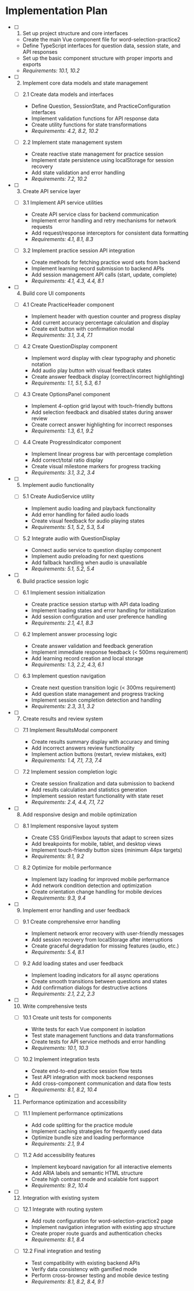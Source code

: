# Implementation Plan

- [ ] 1. Set up project structure and core interfaces
  - Create the main Vue component file for word-selection-practice2
  - Define TypeScript interfaces for question data, session state, and API responses
  - Set up the basic component structure with proper imports and exports
  - _Requirements: 10.1, 10.2_

- [ ] 2. Implement core data models and state management
  - [ ] 2.1 Create data models and interfaces
    - Define Question, SessionState, and PracticeConfiguration interfaces
    - Implement validation functions for API response data
    - Create utility functions for state transformations
    - _Requirements: 4.2, 8.2, 10.2_

  - [ ] 2.2 Implement state management system
    - Create reactive state management for practice session
    - Implement state persistence using localStorage for session recovery
    - Add state validation and error handling
    - _Requirements: 7.2, 10.2_

- [ ] 3. Create API service layer
  - [ ] 3.1 Implement API service utilities
    - Create API service class for backend communication
    - Implement error handling and retry mechanisms for network requests
    - Add request/response interceptors for consistent data formatting
    - _Requirements: 4.1, 8.1, 8.3_

  - [ ] 3.2 Implement practice session API integration
    - Create methods for fetching practice word sets from backend
    - Implement learning record submission to backend APIs
    - Add session management API calls (start, update, complete)
    - _Requirements: 4.1, 4.3, 4.4, 8.1_

- [ ] 4. Build core UI components
  - [ ] 4.1 Create PracticeHeader component
    - Implement header with question counter and progress display
    - Add current accuracy percentage calculation and display
    - Create exit button with confirmation modal
    - _Requirements: 3.1, 3.4, 7.1_

  - [ ] 4.2 Create QuestionDisplay component
    - Implement word display with clear typography and phonetic notation
    - Add audio play button with visual feedback states
    - Create answer feedback display (correct/incorrect highlighting)
    - _Requirements: 1.1, 5.1, 5.3, 6.1_

  - [ ] 4.3 Create OptionsPanel component
    - Implement 4-option grid layout with touch-friendly buttons
    - Add selection feedback and disabled states during answer review
    - Create correct answer highlighting for incorrect responses
    - _Requirements: 1.3, 6.1, 9.2_

  - [ ] 4.4 Create ProgressIndicator component
    - Implement linear progress bar with percentage completion
    - Add correct/total ratio display
    - Create visual milestone markers for progress tracking
    - _Requirements: 3.1, 3.2, 3.4_

- [ ] 5. Implement audio functionality
  - [ ] 5.1 Create AudioService utility
    - Implement audio loading and playback functionality
    - Add error handling for failed audio loads
    - Create visual feedback for audio playing states
    - _Requirements: 5.1, 5.2, 5.3, 5.4_

  - [ ] 5.2 Integrate audio with QuestionDisplay
    - Connect audio service to question display component
    - Implement audio preloading for next questions
    - Add fallback handling when audio is unavailable
    - _Requirements: 5.1, 5.2, 5.4_

- [ ] 6. Build practice session logic
  - [ ] 6.1 Implement session initialization
    - Create practice session startup with API data loading
    - Implement loading states and error handling for initialization
    - Add session configuration and user preference handling
    - _Requirements: 2.1, 4.1, 8.3_

  - [ ] 6.2 Implement answer processing logic
    - Create answer validation and feedback generation
    - Implement immediate response feedback (< 500ms requirement)
    - Add learning record creation and local storage
    - _Requirements: 1.3, 2.2, 4.3, 6.1_

  - [ ] 6.3 Implement question navigation
    - Create next question transition logic (< 300ms requirement)
    - Add question state management and progress tracking
    - Implement session completion detection and handling
    - _Requirements: 2.3, 3.1, 3.2_

- [ ] 7. Create results and review system
  - [ ] 7.1 Implement ResultsModal component
    - Create results summary display with accuracy and timing
    - Add incorrect answers review functionality
    - Implement action buttons (restart, review mistakes, exit)
    - _Requirements: 1.4, 7.1, 7.3, 7.4_

  - [ ] 7.2 Implement session completion logic
    - Create session finalization and data submission to backend
    - Add results calculation and statistics generation
    - Implement session restart functionality with state reset
    - _Requirements: 2.4, 4.4, 7.1, 7.2_

- [ ] 8. Add responsive design and mobile optimization
  - [ ] 8.1 Implement responsive layout system
    - Create CSS Grid/Flexbox layouts that adapt to screen sizes
    - Add breakpoints for mobile, tablet, and desktop views
    - Implement touch-friendly button sizes (minimum 44px targets)
    - _Requirements: 9.1, 9.2_

  - [ ] 8.2 Optimize for mobile performance
    - Implement lazy loading for improved mobile performance
    - Add network condition detection and optimization
    - Create orientation change handling for mobile devices
    - _Requirements: 9.3, 9.4_

- [ ] 9. Implement error handling and user feedback
  - [ ] 9.1 Create comprehensive error handling
    - Implement network error recovery with user-friendly messages
    - Add session recovery from localStorage after interruptions
    - Create graceful degradation for missing features (audio, etc.)
    - _Requirements: 5.4, 8.1_

  - [ ] 9.2 Add loading states and user feedback
    - Implement loading indicators for all async operations
    - Create smooth transitions between questions and states
    - Add confirmation dialogs for destructive actions
    - _Requirements: 2.1, 2.2, 2.3_

- [ ] 10. Write comprehensive tests
  - [ ] 10.1 Create unit tests for components
    - Write tests for each Vue component in isolation
    - Test state management functions and data transformations
    - Create tests for API service methods and error handling
    - _Requirements: 10.1, 10.3_

  - [ ] 10.2 Implement integration tests
    - Create end-to-end practice session flow tests
    - Test API integration with mock backend responses
    - Add cross-component communication and data flow tests
    - _Requirements: 8.1, 8.2, 10.4_

- [ ] 11. Performance optimization and accessibility
  - [ ] 11.1 Implement performance optimizations
    - Add code splitting for the practice module
    - Implement caching strategies for frequently used data
    - Optimize bundle size and loading performance
    - _Requirements: 2.1, 9.4_

  - [ ] 11.2 Add accessibility features
    - Implement keyboard navigation for all interactive elements
    - Add ARIA labels and semantic HTML structure
    - Create high contrast mode and scalable font support
    - _Requirements: 9.2, 10.4_

- [ ] 12. Integration with existing system
  - [ ] 12.1 Integrate with routing system
    - Add route configuration for word-selection-practice2 page
    - Implement navigation integration with existing app structure
    - Create proper route guards and authentication checks
    - _Requirements: 8.1, 8.4_

  - [ ] 12.2 Final integration and testing
    - Test compatibility with existing backend APIs
    - Verify data consistency with gamified mode
    - Perform cross-browser testing and mobile device testing
    - _Requirements: 8.1, 8.2, 8.4, 9.1_
